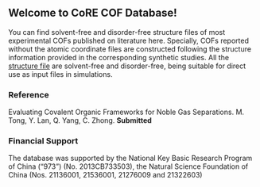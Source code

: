 ## Welcome to CoRE COF Database!

You can find solvent-free and disorder-free structure files of most experimental COFs published on literature here. Specially, COFs reported without the atomic coordinate files are constructed following the structure information provided in the corresponding synthetic studies.
All the [structure file](https://github.com/core-cof/tttt/) are solvent-free and disorder-free, being suitable for direct use as input files in simulations.

### Reference

Evaluating Covalent Organic Frameworks for Noble Gas Separations. M. Tong, Y. Lan, Q. Yang, C. Zhong. **Submitted**

### Financial Support
The database was supported by the National Key Basic Research Program of China (“973”) (No. 2013CB733503), the Natural Science Foundation of China (Nos. 21136001, 21536001, 21276009 and 21322603)

